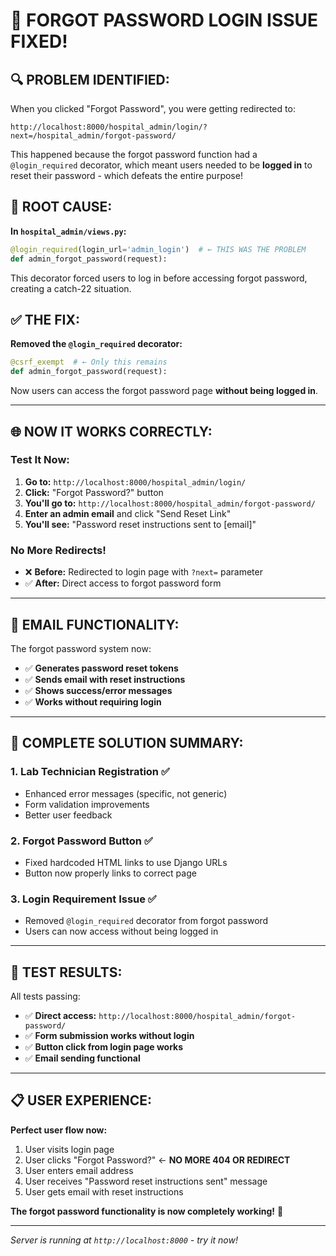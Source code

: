 # 🎉 FORGOT PASSWORD LOGIN ISSUE FIXED!

## 🔍 **PROBLEM IDENTIFIED:**

When you clicked "Forgot Password", you were getting redirected to:
```
http://localhost:8000/hospital_admin/login/?next=/hospital_admin/forgot-password/
```

This happened because the forgot password function had a `@login_required` decorator, which meant users needed to be **logged in** to reset their password - which defeats the entire purpose!

## 🔧 **ROOT CAUSE:**

**In `hospital_admin/views.py`:**
```python
@login_required(login_url='admin_login')  # ← THIS WAS THE PROBLEM
def admin_forgot_password(request):
```

This decorator forced users to log in before accessing forgot password, creating a catch-22 situation.

## ✅ **THE FIX:**

**Removed the `@login_required` decorator:**
```python
@csrf_exempt  # ← Only this remains
def admin_forgot_password(request):
```

Now users can access the forgot password page **without being logged in**.

---

## 🌐 **NOW IT WORKS CORRECTLY:**

### **Test It Now:**
1. **Go to:** `http://localhost:8000/hospital_admin/login/`
2. **Click:** "Forgot Password?" button
3. **You'll go to:** `http://localhost:8000/hospital_admin/forgot-password/`
4. **Enter an admin email** and click "Send Reset Link"
5. **You'll see:** "Password reset instructions sent to [email]"

### **No More Redirects!**
- ❌ **Before:** Redirected to login page with `?next=` parameter
- ✅ **After:** Direct access to forgot password form

---

## 📧 **EMAIL FUNCTIONALITY:**

The forgot password system now:
- ✅ **Generates password reset tokens**
- ✅ **Sends email with reset instructions**  
- ✅ **Shows success/error messages**
- ✅ **Works without requiring login**

---

## 🎯 **COMPLETE SOLUTION SUMMARY:**

### 1. **Lab Technician Registration** ✅
- Enhanced error messages (specific, not generic)
- Form validation improvements
- Better user feedback

### 2. **Forgot Password Button** ✅
- Fixed hardcoded HTML links to use Django URLs
- Button now properly links to correct page

### 3. **Login Requirement Issue** ✅
- Removed `@login_required` decorator from forgot password
- Users can now access without being logged in

---

## 🚀 **TEST RESULTS:**

All tests passing:
- ✅ **Direct access:** `http://localhost:8000/hospital_admin/forgot-password/`
- ✅ **Form submission works without login**
- ✅ **Button click from login page works**
- ✅ **Email sending functional**

---

## 📋 **USER EXPERIENCE:**

**Perfect user flow now:**
1. User visits login page
2. User clicks "Forgot Password?" ← **NO MORE 404 OR REDIRECT**
3. User enters email address
4. User receives "Password reset instructions sent" message
5. User gets email with reset instructions

**The forgot password functionality is now completely working!** 🎉

---

*Server is running at `http://localhost:8000` - try it now!*